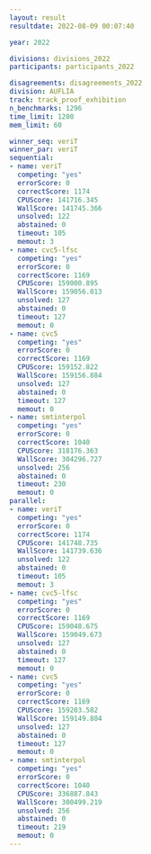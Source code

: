 ```yaml
---
layout: result
resultdate: 2022-08-09 00:07:40

year: 2022

divisions: divisions_2022
participants: participants_2022

disagreements: disagreements_2022
division: AUFLIA
track: track_proof_exhibition
n_benchmarks: 1296
time_limit: 1200
mem_limit: 60

winner_seq: veriT
winner_par: veriT
sequential:
- name: veriT
  competing: "yes"
  errorScore: 0
  correctScore: 1174
  CPUScore: 141716.345
  WallScore: 141745.366
  unsolved: 122
  abstained: 0
  timeout: 105
  memout: 3
- name: cvc5-lfsc
  competing: "yes"
  errorScore: 0
  correctScore: 1169
  CPUScore: 159000.895
  WallScore: 159056.013
  unsolved: 127
  abstained: 0
  timeout: 127
  memout: 0
- name: cvc5
  competing: "yes"
  errorScore: 0
  correctScore: 1169
  CPUScore: 159152.822
  WallScore: 159156.884
  unsolved: 127
  abstained: 0
  timeout: 127
  memout: 0
- name: smtinterpol
  competing: "yes"
  errorScore: 0
  correctScore: 1040
  CPUScore: 318176.363
  WallScore: 304296.727
  unsolved: 256
  abstained: 0
  timeout: 230
  memout: 0
parallel:
- name: veriT
  competing: "yes"
  errorScore: 0
  correctScore: 1174
  CPUScore: 141748.735
  WallScore: 141739.636
  unsolved: 122
  abstained: 0
  timeout: 105
  memout: 3
- name: cvc5-lfsc
  competing: "yes"
  errorScore: 0
  correctScore: 1169
  CPUScore: 159048.675
  WallScore: 159049.673
  unsolved: 127
  abstained: 0
  timeout: 127
  memout: 0
- name: cvc5
  competing: "yes"
  errorScore: 0
  correctScore: 1169
  CPUScore: 159203.582
  WallScore: 159149.804
  unsolved: 127
  abstained: 0
  timeout: 127
  memout: 0
- name: smtinterpol
  competing: "yes"
  errorScore: 0
  correctScore: 1040
  CPUScore: 336887.843
  WallScore: 300499.219
  unsolved: 256
  abstained: 0
  timeout: 219
  memout: 0
---
```

